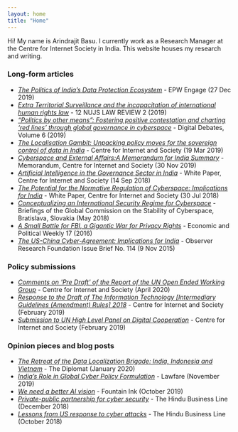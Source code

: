 ```yaml
---
layout: home
title: "Home"
---
```


Hi!  My name is Arindrajit Basu. I currently work as a Research Manager at the Centre for Internet Society in India. This website houses my research and writing.

### Long-form articles

- [*The Politics of India’s Data Protection Ecosystem*](https://www.epw.in/engage/article/politics-indias-data-protection-ecosystem) - EPW Engage (27 Dec 2019)
- [*Extra Territorial Surveillance and the incapacitation of international human rights law​*](https://cis-india.org/internet-governance/extra-territorial-surveillance-and-the-incapacitation-of-human-rights) - 12 NUJS LAW REVIEW 2 (2019)
- [*“Politics by other means”: Fostering positive contestation and charting ‘red lines’ through global governance in cyberspace*](https://www.orfonline.org/expert-speak/politics-by-other-means-fostering-positive-contestation-and-charting-red-lines-through-global-governance-in-cyberspace-56811/) - Digital Debates, Volume 6 (2019)
- [*The Localisation Gambit: Unpacking policy moves for the sovereign control of data in India*](https://cis-india.org/internet-governance/blog/the-localisation-gambit-unpacking-policy-moves-for-the-sovereign-control-of-data-in-india) - Centre for Internet and Society (19 Mar 2019)
- [*Cyberspace and External Affairs:A Memorandum for India Summary*](https://cis-india.org/internet-governance/blog/arindrajit-basu-and-elonnai-hickok-november-30-2018-cyberspace-and-external-affairs) - Memorandum, Centre for Internet and Society (30 Nov 2019)
- [*Artificial Intelligence in the Governance Sector in India*](https://cis-india.org/internet-governance/blog/artificial-intelligence-in-the-governance-sector-in-india) - White Paper, Centre for Internet and Society (14 Sep 2018)
- [*The Potential for the Normative Regulation of Cyberspace: Implications for India*](https://cis-india.org/internet-governance/blog/the-potential-for-the-normative-regulation-of-cyberspace-implications-for-india) - White Paper, Centre for Internet and Society (30 Jul 2018)
- [*Conceptualizing an International Security Regime for Cyberspace*](https://cis-india.org/internet-governance/blog/conceptualizing-an-international-security-regime-for-cyberspace) - Briefings of the Global Commission on the Stability of Cyberspace, Bratislava, Slovakia (May 2018)
- [*A Small Battle for FBI, a Gigantic War for Privacy Rights*](https://www.epw.in/journal/2016/17/commentary/small-battle-fbi-gigantic-war-privacy-rights.html) - Economic and Political Weekly 17 (2016)
- [*The US-China Cyber-Agreement: Implications for India*](https://www.orfonline.org/wp-content/uploads/2015/12/ORFIssueBrief_114.pdf) - Observer Research Foundation Issue Brief No. 114 (9 Nov 2015)

### Policy submissions
- [*Comments on 'Pre Draft' of the Report of the UN Open Ended Working Group*](https://cis-india.org/internet-governance/blog/cis-comments-on-pre-draft-of-the-report-of-the-un-open-ended-working-group) - Centre for Internet and Society (April 2020)
- [*Response to the Draft of The Information Technology [Intermediary Guidelines (Amendment) Rules] 2018*](https://cis-india.org/internet-governance/blog/response-to-the-draft-of-the-information-technology-intermediary-guidelines-amendment-rules-2018) - Centre for Internet and Society (February 2019)
- [*Submission to UN High Level Panel on Digital Cooperation*](https://cis-india.org/internet-governance/blog/cis-submission-to-un-high-level-panel-on-digital-cooperation) - Centre for Internet and Society (February 2019)

### Opinion pieces and blog posts
- [*The Retreat of the Data Localization Brigade: India, Indonesia and Vietnam*](https://thediplomat.com/2020/01/the-retreat-of-the-data-localization-brigade-india-indonesia-and-vietnam/) - The Diplomat (January 2020)
- [*India’s Role in Global Cyber Policy Formulation*](https://www.lawfareblog.com/indias-role-global-cyber-policy-formulation) - Lawfare (November 2019)
- [*We need a better AI vision*](https://cis-india.org/internet-governance/blog/fountain-ink-october-12-2019-arindrajit-basu-we-need-a-better-ai-vision) - Fountain Ink (October 2019)
- [*Private-public partnership for cyber security*](https://www.thehindubusinessline.com/opinion/private-public-partnership-for-cyber-security/article25821899.ece) - The Hindu Business Line (December 2018)
- [*Lessons from US response to cyber attacks*](https://www.thehindubusinessline.com/opinion/lessons-from-us-response-to-cyber-attacks-ep/article25372326.ece) - The Hindu Business Line (October 2018)
